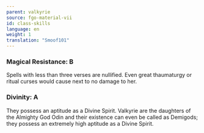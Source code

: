 ```yaml
---
parent: valkyrie
source: fgo-material-vii
id: class-skills
language: en
weight: 1
translation: "Smoof101"
---
```


### Magical Resistance: B

Spells with less than three verses are nullified. Even great thaumaturgy or ritual curses would cause next to no damage to her.

### Divinity: A

They possess an aptitude as a Divine Spirit. Valkyrie are the daughters of the Almighty God Odin and their existence can even be called as Demigods; they possess an extremely high aptitude as a Divine Spirit.
